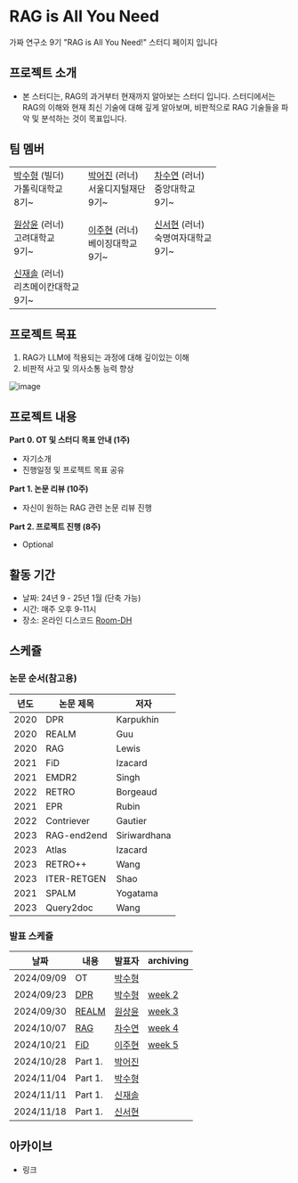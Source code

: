# RAG is All You Need
가짜 연구소 9기 "RAG is All You Need!" 스터디 페이지 입니다

## 프로젝트 소개
- 본 스터디는, RAG의 과거부터 현재까지 알아보는 스터디 입니다. 스터디에서는 RAG의 이해와 현재 최신 기술에 대해 깊게 알아보며, 비판적으로 RAG 기술들을 파악 및 분석하는 것이 목표입니다.

## 팀 멤버
|  | | | 
|---|------|-------|
| [박수형](https://github.com/Coding-Child) (빌더) <br/> 가톨릭대학교 <br/> 8기~ <br/> | [박어진](https://github.com/likecola) (러너) <br/> 서울디지털재단 <br/> 9기~ <br/>| [차수연](https://github.com/cha-suyeon) (러너) <br/> 중앙대학교 <br/> 9기~ <br/> |
| [원상윤](https://github.com/comibear) (러너) <br/> 고려대학교 <br/> 9기~ <br/> | <br/> [이주현](https://github.com/GitLeo1) (러너) <br/> 베이징대학교 <br/> 9기~ <br/> | [신서현](https://github.com/sseoni) (러너) <br/> 숙명여자대학교 <br/> 9기~ <br/> | 
[신재솔](https://github.com/ysys143) (러너) <br/> 리츠메이칸대학교 <br/> 9기~ <br/>|

## 프로젝트 목표
1. RAG가 LLM에 적용되는 과정에 대해 깊이있는 이해
2. 비판적 사고 및 의사소통 능력 향상

![image](https://github.com/user-attachments/assets/c84711c8-754f-4e5a-8ef9-86b6e15e2d5d)

## 프로젝트 내용
**Part 0. OT 및 스터디 목표 안내 (1주)**
  - 자기소개 
  - 진행일정 및 프로젝트 목표 공유

**Part 1. 논문 리뷰 (10주)**
  - 자신이 원하는 RAG 관련 논문 리뷰 진행

**Part 2. 프로젝트 진행 (8주)**
  - Optional

## 활동 기간
- 날짜: 24년 9 - 25년 1월 (단축 가능)
- 시간: 매주 오후 9-11시
- 장소: 온라인 디스코드 [Room-DH](https://discord.com/channels/944032730050621450/1068785242690830366)

## 스케쥴

### 논문 순서(참고용)
| 년도  | 논문 제목                     | 저자               |
|-------|-------------------------------|--------------------|
| 2020  | DPR                            | Karpukhin          |
| 2020  | REALM                          | Guu                |
| 2020  | RAG                            | Lewis              |
| 2021  | FiD                            | Izacard            |
| 2021  | EMDR2                          | Singh              |
| 2022  | RETRO                          | Borgeaud           |
| 2021  | EPR                            | Rubin              |
| 2022  | Contriever                     | Gautier            |
| 2023  | RAG-end2end                    | Siriwardhana       |
| 2023  | Atlas                          | Izacard            |
| 2023  | RETRO++                        | Wang               |
| 2023  | ITER-RETGEN                    | Shao               |
| 2021  | SPALM                          | Yogatama           |
| 2023  | Query2doc                      | Wang               |


### 발표 스케쥴
| 날짜 | 내용 | 발표자 | archiving
| -------- | -------- | ---- | ---- |
| 2024/09/09 | OT       | [박수형](https://github.com/Coding-Child) |  |
| 2024/09/23 | [DPR](https://arxiv.org/pdf/2004.04906)       | [박수형](https://github.com/Coding-Child) | [week 2](https://github.com/Pseudo-Lab/rag-is-all-you-need/tree/main/Week-2) |
| 2024/09/30 |  [REALM](https://arxiv.org/pdf/2002.08909) | [원상윤](https://github.com/comibear) | [week 3](https://github.com/Pseudo-Lab/rag-is-all-you-need/tree/main/Week-3) |
| 2024/10/07 |  [RAG](https://proceedings.neurips.cc/paper/2020/file/6b493230205f780e1bc26945df7481e5-Paper.pdf) | [차수연](https://github.com/cha-suyeon) | [week 4](https://github.com/Pseudo-Lab/rag-is-all-you-need/tree/main/Week-4) |  
| 2024/10/21 |  [FiD](https://arxiv.org/pdf/2007.01282) | [이주현](https://github.com/GitLeo1) | [week 5](https://github.com/Pseudo-Lab/rag-is-all-you-need/tree/main/Week-5) |
| 2024/10/28 |  Part 1. | [박어진](https://github.com/likecola) |  |
| 2024/11/04 |  Part 1. | [박수형](https://github.com/Coding-Child) |  |  
| 2024/11/11 |  Part 1. | [신재솔](https://github.com/ysys143) |  
| 2024/11/18 |  Part 1. | [신서현](https://github.com/sseoni) |  

## 아카이브
- 링크
